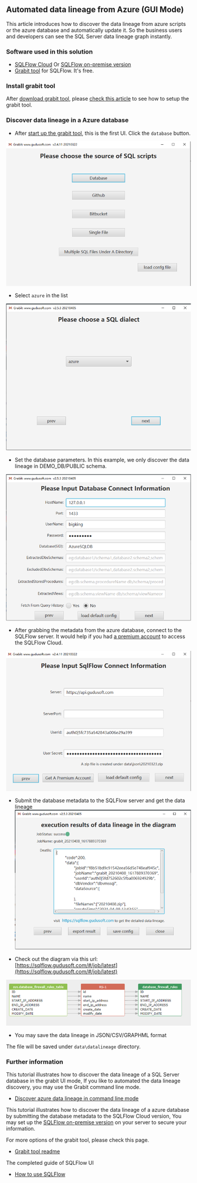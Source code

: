 ## Automated data lineage from Azure (GUI Mode)
This article introduces how to discover the data lineage from azure scripts or the azure database and automatically update it. 
So the business users and developers can see the SQL Server data lineage graph instantly.

### Software used in this solution
- [SQLFlow Cloud](https://sqlflow.gudusoft.com) Or [SQLFlow on-premise version](https://www.gudusoft.com/sqlflow-on-premise-version/)
- [Grabit tool](https://www.gudusoft.com/grabit/) for SQLFlow. It's free.


### Install grabit tool
After [download grabit tool](https://www.gudusoft.com/grabit/), please [check this article](https://github.com/sqlparser/sqlflow_public/tree/master/grabit) 
to see how to setup the grabit tool.

### Discover data lineage in a Azure database
- After [start up the grabit tool](https://github.com/sqlparser/sqlflow_public/tree/master/grabit#running-the-grabit-tool), this is the first UI.
Click the `database` button.

![Grabit azure UI 1](grabit-azure-1.png)

-  Select `azure` in the list

![Grabit azure UI 2 database](grabit-azure-2-database.png)

- Set the database parameters. In this example, we only discover the data lineage in DEMO_DB/PUBLIC schema.

![Grabit snowfalke UI 3 database parameters](grabit-azure-3-database-parameters.png)

- After grabbing the metadata from the azure database, connect to the SQLFlow server. 
It would help if you had [a premium account](https://github.com/sqlparser/sqlflow_public/blob/master/sqlflow-userid-secret.md) to access the SQLFlow Cloud.

![Grabit azure SQLFlow](grabit-azure-4-sqlflow.png)

- Submit the database metadata to the SQLFlow server and get the data lineage 
![Grabit azure SQLFlow result](grabit-azure-5-sqlflow-result.png)

- Check out the diagram via this url: [https://sqlflow.gudusoft.com/#/job/latest](https://sqlflow.gudusoft.com/#/job/latest)

![Grabit azure data lineage result](grabit-azure-6-data-lineage-result.png)

- You may save the data lineage in JSON/CSV/GRAPHML format

The file will be saved under `data\datalineage` directory.

### Further information
This tutorial illustrates how to discover the data lineage of a SQL Server database in the grabit UI mode,
If you like to automated the data lineage discovery, you may use the Grabit command line mode.

- [Discover azure data lineage in command line mode](grabit-azure-command-line.md)


This tutorial illustrates how to discover the data lineage of a azure database by submitting the database
metadata to the SQLFlow Cloud version, You may set up the [SQLFlow on-premise version](https://www.gudusoft.com/sqlflow-on-premise-version/)
on your server to secure your information.

For more options of the grabit tool, please check this page.
- [Grabit tool readme](https://github.com/sqlparser/sqlflow_public/tree/master/grabit)

The completed guide of SQLFlow UI
- [How to use SQLFlow](https://github.com/sqlparser/sqlflow_public/blob/master/sqlflow_guide.md)
